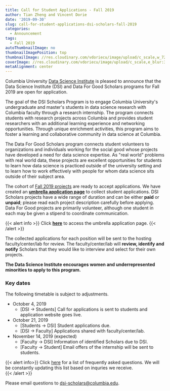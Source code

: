 ```yaml
---
title: Call for Student Applications - Fall 2019
author: Tian Zheng and Vincent Dorie
date: '2019-09-30'
slug: call-for-student-applications-dsi-scholars-fall-2019
categories:
  - Announcement
tags:
  - Fall 2019
autoThumbnailImage: no
thumbnailImagePosition: top
thumbnailImage: //res.cloudinary.com/vdoriecu/image/upload/c_scale,w_720/v1569954028/opencall_fall2019_so51mh.png
coverImage: //res.cloudinary.com/vdoriecu/image/upload/c_scale,e_blur:300,w_800/v1569954028/opencall_fall2019_so51mh.png
metaAlignment: center
---
```

Columbia University [Data Science Institute](http://datascience.columbia.edu/) is pleased to announce that the Data Science Institute (DSI) and Data For Good Scholars programs for Fall 2019 are open for application.

The goal of the DSI Scholars Program is to engage Columbia University's undergraduate and master's students in data science research with Columbia faculty through a research internship. The program connects students with research projects across Columbia and provides student researchers with an additional learning experience and networking opportunities. Through unique enrichment activities, this program aims to foster a learning and collaborative community in data science at Columbia.

The Data For Good Scholars program connects student volunteers to organizations and individuals working for the social good whose projects have developed a need for data science expertise. As "real world" problems with real world data, these projects are excellent opportunities for students to learn how data science is practiced outside of the university setting and to learn how to work effectively with people for whom data science sits outside of their subject area.

<!--more-->
The cohort of [Fall 2019 projects](https://cu-dsi-scholars.github.io/DSI-scholars/categories/project-fall-2019/) are ready to accept applications. We have created an [**umbrella application page**](https://forms.gle/4ZwYdnpkbTcHE63s7) to collect student applications. DSI Scholars projects have a wide range of duration and can be either **paid** or **unpaid**; please read each project description carefully before applying. Data For Good projects are primarily volunteer, although one student in each may be given a stipend to coordinate communication.

{{< alert info >}}
Click [**here**](https://forms.gle/4ZwYdnpkbTcHE63s7) to access the umbrella application page. 
{{< /alert >}}

The collected applications for each position will be sent to the hosting faculty/center/lab for review. The faculty/center/lab will **review, identify and notify** Scholars that they would like to interview and select for their own projects. 

**The Data Science Institute encourages women and underrepresented minorities to apply to this program.**

### Key dates 

The following timetable is subject to adjustments. 

+ October 4, 2019
    + [DSI -> Students] Call for applications is sent to students and application website goes live.
+ October 21, 2019
    + [Students -> DSI] Student applications due.
    + [DSI -> Faculty] Applications shared with faculty/center/lab.
+ November 14, 2019 (expected)
    + [Faculty -> DSI] Information of identified Scholars due to DSI.
    + [Faculty -> Student] Email offers of the internship will be sent to students.
    
{{< alert info>}}
Click [here](/page/faq2019) for a list of frequently asked questions. We will be constantly updating this list based on inquries we receive.  
{{< /alert >}}

Please email questions to <dsi-scholars@columbia.edu>.
